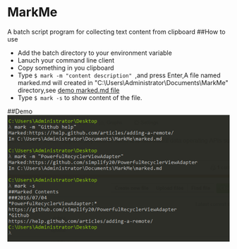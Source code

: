 # MarkMe
A batch script program for collecting text content from clipboard
##How to use 
- Add the batch directory to your environment variable
- Lanuch your command line client
- Copy something in you clipboard
- Type `$ mark -m "content description" `,and press Enter,A file named marked.md will created in "C:\Users\Administrator\Documents\MarkMe" directory,see [demo marked.md file](https://github.com/simplify20/MarkMe/blob/master/marked.md)
- Type `$ mark -s` to show content of the file.

##Demo
![demo](https://github.com/simplify20/MarkMe/blob/master/images/demo.png)
